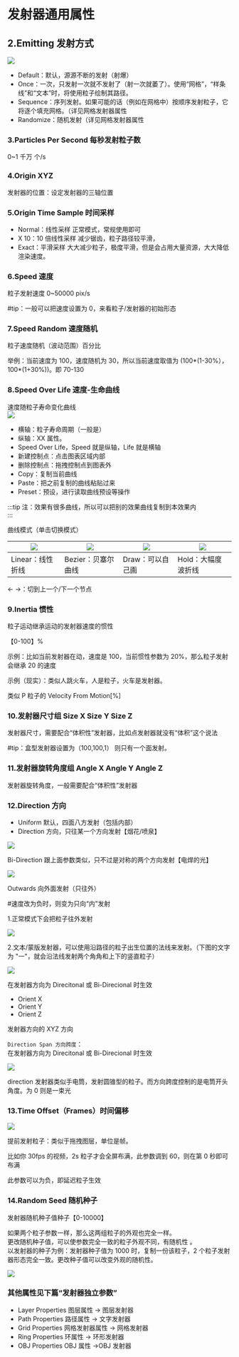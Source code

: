 # 发射器通用属性

## 2.Emitting 发射方式

![](https://mir.yuelili.com/wp-content/uploads/user/AE/plugins/st/emitting-type.png)

- Default：默认，源源不断的发射（射爆）
- Once：一次，只发射一次就不发射了（射一次就萎了）。使用“网格”，“样条线”和“文本”时，将使用粒子绘制其路径。
- Sequence：序列发射。如果可能的话（例如在网格中）按顺序发射粒子，它将逐个填充网格。（详见网格发射器属性
- Randomize：随机发射（详见网格发射器属性

### 3.Particles Per Second 每秒发射粒子数

0~1 千万 个/s

### 4.Origin XYZ

发射器的位置：设定发射器的三轴位置

### 5.Origin Time Sample 时间采样

- Normal：线性采样 正常模式，常规使用即可
- X 10：10 倍线性采样 减少锯齿，粒子路径较平滑，
- Exact：平滑采样 大大减少粒子，极度平滑，但是会占用大量资源，大大降低渲染速度。

### 6.Speed 速度

粒子发射速度 0~50000 pix/s

#tip：一般可以把速度设置为 0，来看粒子/发射器的初始形态

### 7.Speed Random 速度随机

粒子速度随机（波动范围）百分比

举例：当前速度为 100，速度随机为 30，所以当前速度取值为 (100*(1-30%），100*(1+30%))。即 70-130

### 8.Speed Over Life 速度-生命曲线

速度随粒子寿命变化曲线  
![](https://mir.yuelili.com/wp-content/uploads/user/AE/plugins/st/st-p-023.png)

- 横轴：粒子寿命周期（一般是）
- 纵轴：XX 属性。
- Speed Over Life，Speed 就是纵轴，Life 就是横轴
- 新建控制点：点击图表区域内部
- 删除控制点：拖拽控制点到图表外
- Copy：复制当前曲线
- Paste：把之前复制的曲线粘贴过来
- Preset：预设，进行读取曲线预设等操作

:::tip
注：效果有很多曲线，所以可以把别的效果曲线复制到本效果内  
:::

曲线模式（单击切换模式）

|![](https://mir.yuelili.com/wp-content/uploads/user/AE/plugins/st/st-p-024.png) |![](https://mir.yuelili.com/wp-content/uploads/user/AE/plugins/st/st-p-025.png) |![](https://mir.yuelili.com/wp-content/uploads/user/AE/plugins/st/st-p-026.png) |![](https://mir.yuelili.com/wp-content/uploads/user/AE/plugins/st/st-p-027.png)|
|---|---|---|---|
|Linear：线性折线 |Bezier：贝塞尔曲线 |Draw：可以自己画 |Hold：大幅度波折线 |

← →：切到上一个/下一个节点

### 9.Inertia 惯性

粒子运动继承运动的发射器速度的惯性

【0-100】%

示例：比如当前发射器在动，速度是 100，当前惯性参数为 20%，那么粒子发射会继承 20 的速度

示例（现实）：类似人跳火车，人是粒子，火车是发射器。

类似 P 粒子的 Velocity From Motion[%]

### 10.发射器尺寸组 Size X Size Y Size Z

发射器尺寸，需要配合“体积性”发射器，比如点发射器就没有“体积”这个说法

#tip：盒型发射器设置为（100,100,1） 则只有一个面发射。

### 11.发射器旋转角度组 Angle X Angle Y Angle Z

发射器旋转角度，一般需要配合“体积性”发射器

### 12.Direction 方向

- Uniform 默认，四面八方发射（包括内部）
- Direction 方向，只往某一个方向发射【烟花/喷泉】

![](https://mir.yuelili.com/wp-content/uploads/user/AE/plugins/particular/particular-023.bmp)

Bi-Direction 跟上面参数类似，只不过是对称的两个方向发射【电焊的光】

![](https://mir.yuelili.com/wp-content/uploads/user/AE/plugins/particular/particular-024.bmp)

Outwards 向外面发射（只往外）

#速度改为负时，则变为只向“内”发射

1.正常模式下会把粒子往外发射

![](https://mir.yuelili.com/wp-content/uploads/user/AE/plugins/particular/particular-026.bmp)

2.文本/蒙版发射器，可以使用沿路径的粒子出生位置的法线来发射。（下图的文字为 "一"，就会沿法线发射两个角角和上下的竖直粒子）

![](http://cdn.yuelili.com/202020111554-E.png)

在发射器方向为 Direcitonal 或 Bi-Direcional 时生效

- Orient X
- Orient Y
- Orient Z

发射器方向的 XYZ 方向

`Direction Span 方向跨度`：  
在发射器方向为 Direcitonal 或 Bi-Direcional 时生效

![](https://mir.yuelili.com/wp-content/uploads/user/AE/plugins/st/st-0-010.gif)

direction 发射器类似手电筒，发射圆锥型的粒子。而方向跨度控制的是电筒开头角度。为 0 则是一束光

### 13.Time Offset（Frames）时间偏移

![](https://mir.yuelili.com/wp-content/uploads/user/AE/plugins/st/st-0-001.png)

提前发射粒子：类似于拖拽图层，单位是帧。

比如你 30fps 的视频，2s 粒子才会全屏布满，此参数调到 60，则在第 0 秒即可布满

此参数可以为负，即延迟粒子生效

### 14.Random Seed 随机种子

发射器随机种子值种子【0-10000】

如果两个粒子参数一样，那么这两组粒子的外观也完全一样。  
更改随机种子值，可以使参数完全一致的粒子外观不同，有随机性 。  
以发射器的种子为例：发射器种子值为 1000 时，复制一份该粒子，2 个粒子发射器形态完全一致。更改种子值可以改变外观的随机性。

![](https://mir.yuelili.com/wp-content/uploads/user/AE/plugins/st/st-0-003.gif)

### 其他属性见下篇“发射器独立参数”

- Layer Properties 图层属性 → 图层发射器
- Path Properties 路径属性 → 文字发射器
- Grid Properties 网格发射器属性 → 网格发射器
- Ring Properties 环属性 → 环形发射器
- OBJ Properties OBJ 属性 →OBJ 发射器
